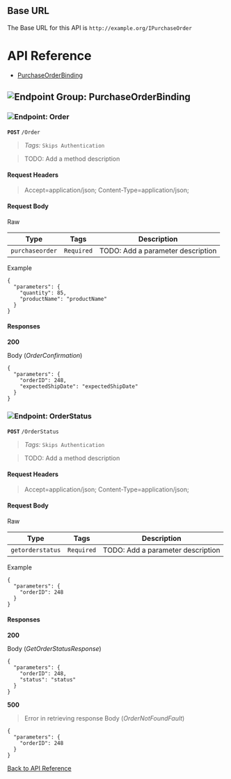 # 



## Base URL

The Base URL for this API is `http://example.org/IPurchaseOrder`






# <a name="api_reference"></a>API Reference

* [PurchaseOrderBinding](#purchase_order_binding)

## <a name="purchase_order_binding"></a>![Endpoint Group: ](https://apidocs.io/img/class.png "PurchaseOrderBinding") PurchaseOrderBinding


### <a name="order"></a>![Endpoint: ](https://apidocs.io/img/method.png "Order") Order


**`POST`** `/Order`

> *Tags:*  ``` Skips Authentication ``` 

> TODO: Add a method description



#### Request Headers
>Accept=application/json;
>Content-Type=application/json;

#### Request Body
Raw 

|  Type | Tags | Description |
| ------| ---- |-------------| 
| `purchaseorder` |  ``` Required ```  | TODO: Add a parameter description | 

 Example 
``` 
{
  "parameters": {
    "quantity": 85,
    "productName": "productName"
  }
}
``` 

#### Responses
**200** 

Body (_OrderConfirmation_) 
```
{
  "parameters": {
    "orderID": 248,
    "expectedShipDate": "expectedShipDate"
  }
}
```


### <a name="order_status"></a>![Endpoint: ](https://apidocs.io/img/method.png "OrderStatus") OrderStatus


**`POST`** `/OrderStatus`

> *Tags:*  ``` Skips Authentication ``` 

> TODO: Add a method description



#### Request Headers
>Accept=application/json;
>Content-Type=application/json;

#### Request Body
Raw 

|  Type | Tags | Description |
| ------| ---- |-------------| 
| `getorderstatus` |  ``` Required ```  | TODO: Add a parameter description | 

 Example 
``` 
{
  "parameters": {
    "orderID": 248
  }
}
``` 

#### Responses
**200** 

Body (_GetOrderStatusResponse_) 
```
{
  "parameters": {
    "orderID": 248,
    "status": "status"
  }
}
```


**500** 

> Error in retrieving response
Body (_OrderNotFoundFault_) 
```
{
  "parameters": {
    "orderID": 248
  }
}
```


[Back to API Reference](#api_reference)

